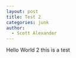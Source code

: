 ```yaml
---
layout: post
title: Test 2
categories: junk
author:
  - Scott Alexander
---
```

Hello World 2 this is a test